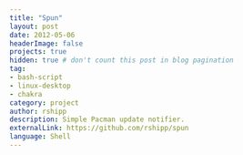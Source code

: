 ```yaml
---
title: "Spun"
layout: post
date: 2012-05-06
headerImage: false
projects: true
hidden: true # don't count this post in blog pagination
tag:
- bash-script
- linux-desktop
- chakra
category: project
author: rshipp
description: Simple Pacman update notifier.
externalLink: https://github.com/rshipp/spun
language: Shell
---
```

